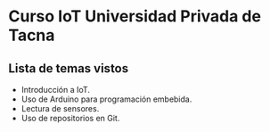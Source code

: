 ﻿# Curso IoT Universidad Privada de Tacna

## Lista de temas vistos
  - Introducción a IoT.
  - Uso de Arduino para programación embebida.
  - Lectura de sensores.
  - Uso de repositorios en Git.
